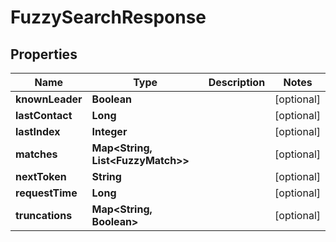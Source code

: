 

# FuzzySearchResponse


## Properties

Name | Type | Description | Notes
------------ | ------------- | ------------- | -------------
**knownLeader** | **Boolean** |  |  [optional]
**lastContact** | **Long** |  |  [optional]
**lastIndex** | **Integer** |  |  [optional]
**matches** | **Map&lt;String, List&lt;FuzzyMatch&gt;&gt;** |  |  [optional]
**nextToken** | **String** |  |  [optional]
**requestTime** | **Long** |  |  [optional]
**truncations** | **Map&lt;String, Boolean&gt;** |  |  [optional]



